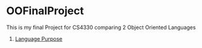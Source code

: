 # OOFinalProject
This is my final Project for CS4330 comparing 2 Object Oriented Languages
1. [Language Purpose](https://github.com/MadisonWilliams15/OOFinalProject/blob/master/LanguagePurpose.md)

